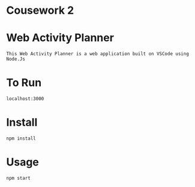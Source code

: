 # Cousework 2

# Web Activity Planner

    This Web Activity Planner is a web application built on VSCode using Node.Js

# To Run

    localhost:3000

# Install

    npm install

# Usage

    npm start